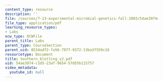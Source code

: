 ```yaml
---
content_type: resource
description: ''
file: /courses/7-13-experimental-microbial-genetics-fall-2003/54ae3974c1d523af965457d55b115757_Southern_blotting_v2.pdf
file_type: application/pdf
learning_resource_types:
- Labs
ocw_type: OCWFile
parent_title: Labs
parent_type: CourseSection
parent_uid: 8534adf2-fa56-7977-9372-13ba3f559c18
resourcetype: Document
title: Southern_blotting_v2.pdf
uid: 54ae3974-c1d5-23af-9654-57d55b115757
video_metadata:
  youtube_id: null
---
```

